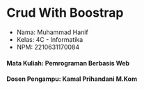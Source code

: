 <h1>Crud With Boostrap</h1>
<ul>
  <li>Nama: Muhammad Hanif</li>
  <li>Kelas: 4C - Informatika</li>
  <li>NPM: 2210631170084</li>
</ul>

<h4>Mata Kuliah: Pemrograman Berbasis Web</h4>
<h4>Dosen Pengampu: Kamal Prihandani M.Kom</h4>
